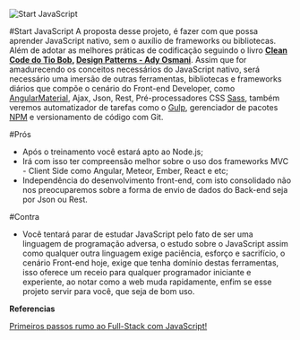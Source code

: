 
![Start JavaScript](http://ourcodeworld.com/public-media/articles/articleocw-565adecfc4fe7.jpg)

#Start JavaScript
A proposta desse projeto, é fazer com que possa aprender JavaScript nativo, sem o auxílio de frameworks ou bibliotecas. Além de adotar as melhores práticas de codificação seguindo o livro **[Clean Code do Tio Bob](http://www.buscape.com.br/codigo-limpo-robert-cecil-martin-8576082675),  [Design Patterns - Ady Osmani](https://addyosmani.com/resources/essentialjsdesignpatterns/book/)**. Assim que for amadurecendo os conceitos necessários do JavaScript nativo, será necessário uma imersão de outras ferramentas, bibliotecas e frameworks diários que compõe o cenário do Front-end Developer, como [AngularMaterial](https://material.angularjs.org/latest/), Ajax, Json, Rest, Pré-processadores CSS [Sass](http://sass-lang.com/), também veremos automatizador de tarefas como o [Gulp](http://gulpjs.com/), gerenciador de pacotes  [NPM](https://www.npmjs.com/) e versionamento de código com Git. 

#Prós 
 - Após o treinamento você estará apto ao Node.js;
 - Irá com isso ter compreensão melhor sobre o uso dos frameworks MVC - Client Side como Angular, Meteor, Ember, React e etc;
 - Independência do desenvolvimento front-end, com isto consolidado não nos preocuparemos sobre a forma de envio de dados do Back-end seja por Json ou Rest.

#Contra
- Você tentará parar de estudar JavaScript pelo fato de ser uma linguagem de programação adversa, o estudo sobre o JavaScript assim como qualquer outra linguagem exige paciência, esforço e sacrifício, o cenário Front-end hoje, exige que tenha domínio destas ferramentas, isso oferece um receio para qualquer programador iniciante e experiente, ao notar como a web muda rapidamente, enfim se esse projeto servir para você, que seja de bom uso.


**Referencias**

[Primeiros passos rumo ao Full-Stack com JavaScript!](https://medium.com/@cristofersousa/full-stack-developer-como-me-tornar-um-5c9d23765461)

